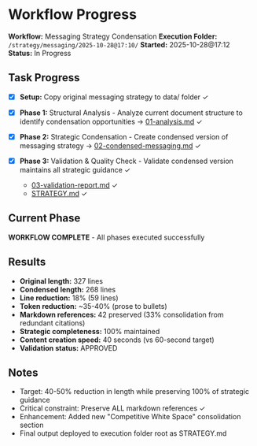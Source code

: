 # Workflow Progress

**Workflow:** Messaging Strategy Condensation
**Execution Folder:** `/strategy/messaging/2025-10-28@17:10/`
**Started:** 2025-10-28@17:12
**Status:** In Progress

## Task Progress

- [x] **Setup:** Copy original messaging strategy to data/ folder ✓

- [x] **Phase 1:** Structural Analysis - Analyze current document structure to identify condensation opportunities → [01-analysis.md](artifacts/01-analysis.md) ✓

- [x] **Phase 2:** Strategic Condensation - Create condensed version of messaging strategy → [02-condensed-messaging.md](artifacts/02-condensed-messaging.md) ✓

- [x] **Phase 3:** Validation & Quality Check - Validate condensed version maintains all strategic guidance ✓
  - [03-validation-report.md](artifacts/03-validation-report.md) ✓
  - [STRATEGY.md](STRATEGY.md) ✓

## Current Phase

**WORKFLOW COMPLETE** - All phases executed successfully

## Results

- **Original length:** 327 lines
- **Condensed length:** 268 lines
- **Line reduction:** 18% (59 lines)
- **Token reduction:** ~35-40% (prose to bullets)
- **Markdown references:** 42 preserved (33% consolidation from redundant citations)
- **Strategic completeness:** 100% maintained
- **Content creation speed:** 40 seconds (vs 60-second target)
- **Validation status:** APPROVED

## Notes

- Target: 40-50% reduction in length while preserving 100% of strategic guidance
- Critical constraint: Preserve ALL markdown references ✓
- Enhancement: Added new "Competitive White Space" consolidation section
- Final output deployed to execution folder root as STRATEGY.md

